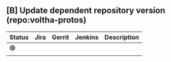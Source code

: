 [B] Update dependent repository version (repo:voltha-protos)
------------------------------------------------------------

| Status | Jira | Gerrit | Jenkins | Description |
| ------ | ---- | ------ | ------- | ----------- |
| :green_circle: | | | | |
